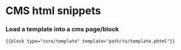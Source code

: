 # CMS html snippets

### Load a template into a cms page/block

    {{block type="core/template" template="path/to/template.phtml"}}
